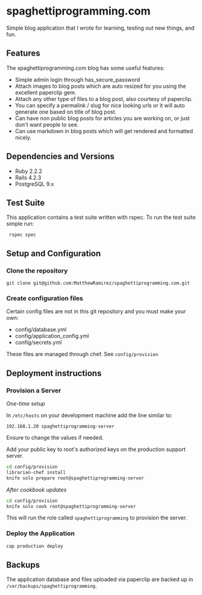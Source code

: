 # spaghettiprogramming.com

Simple blog application that I wrote for learning, testing out new things, and fun.


## Features

The spaghettiprogramming.com blog has some useful features:

* Simple admin login through has_secure_password
* Attach images to blog posts which are auto resized for you using the excellent paperclip gem.
* Attach any other type of files to a blog post, also courtesy of paperclip.
* You can specify a permalink / slug for nice looking urls or it will auto generate one based on title of blog post.
* Can have non public blog posts for articles you are working on, or just don't want people to see.
* Can use markdown in blog posts which will get rendered and formatted nicely.

## Dependencies and Versions

* Ruby 2.2.2
* Rails 4.2.3
* PostgreSQL 9.x

## Test Suite

This application contains a test suite written with rspec.  To run the test suite simple run:

     rspec spec

## Setup and Configuration

### Clone the repository

    git clone git@github.com:MatthewRamirez/spaghettiprogramming.com.git

### Create configuration files
Certain config files are not in this git repository and you must make your own:

* config/database.yml
* config/application_config.yml
* config/secrets.yml

These files are managed through chef.  See `config/provision`

## Deployment instructions

### Provision a Server ###

*One-time setup*

In `/etc/hosts` on your development machine add the line similar to:

`192.168.1.20 spaghettiprogramming-server`

Ensure to change the values if needed.

Add your public key to root's authorized keys on the production support server.

```bash
cd config/provision
librarian-chef install
knife solo prepare root@spaghettiprogramming-server
```

*After cookbook updates*

```bash
cd config/provision
knife solo cook root@spaghettiprogramming-server
```

This will run the role called `spaghettiprogramming` to provision the server.

### Deploy the Application ###

```bash
cap production deploy
```

## Backups

The application database and files uploaded via paperclip are backed up in `/var/backups/spaghettiprogramming`.

